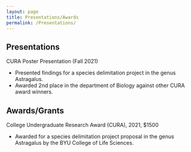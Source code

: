```yaml
---
layout: page
title: Presentations/Awards
permalink: /Presentations/
---
```


## Presentations
CURA Poster Presentation (Fall 2021)
 - Presented findings for a species delimitation project in the genus Astragalus.
 - Awarded 2nd place in the department of Biology against other CURA award 
winners.

## Awards/Grants
College Undergraduate Research Award (CURA), 2021, $1500
 - Awarded for a species delimitation project proposal in the genus Astragalus by 
the BYU College of Life Sciences.
